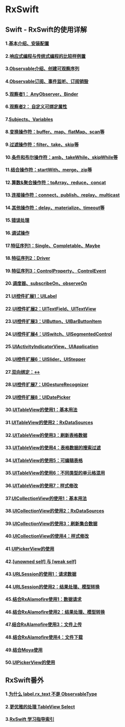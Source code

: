 # RxSwift

## Swift - RxSwift的使用详解

#### 1.[基本介绍、安装配置](http://www.hangge.com/blog/cache/detail_1917.html)

#### 2.[响应式编程与传统式编程的比较样例置](http://www.hangge.com/blog/cache/detail_1918.html)

#### 3.[Observable介绍、创建可观察序列](http://www.hangge.com/blog/cache/detail_1922.html)

#### 4.[Observable订阅、事件监听、订阅销毁](http://www.hangge.com/blog/cache/detail_1924.html)

#### 5.[观察者1： AnyObserver、Binder](http://www.hangge.com/blog/cache/detail_1941.html)

#### 6.[观察者2： 自定义可绑定属性](http://www.hangge.com/blog/cache/detail_1946.html)

#### 7.[Subjects、Variables](http://www.hangge.com/blog/cache/detail_1929.html)

#### 8.[变换操作符：buffer、map、flatMap、scan等](http://www.hangge.com/blog/cache/detail_1932.html)

#### 9.[过滤操作符：filter、take、skip等](http://www.hangge.com/blog/cache/detail_1933.html)

#### 10.[条件和布尔操作符：amb、takeWhile、skipWhile等](http://www.hangge.com/blog/cache/detail_1948.html)

#### 11.[结合操作符：startWith、merge、zip等](http://www.hangge.com/blog/cache/detail_1930.html)

#### 12.[算数&聚合操作符：toArray、reduce、concat](http://www.hangge.com/blog/cache/detail_1934.html)

#### 13.[连接操作符：connect、publish、replay、multicast](http://www.hangge.com/blog/cache/detail_1935.html)

#### 14.[其他操作符：delay、materialize、timeout等](http://www.hangge.com/blog/cache/detail_1950.html)

#### 15.[错误处理](http://www.hangge.com/blog/cache/detail_1936.html)

#### 16.[调试操作](http://www.hangge.com/blog/cache/detail_1937.html)

#### 17.[特征序列1：Single、Completable、Maybe](http://www.hangge.com/blog/cache/detail_1939.html)

#### 18.[特征序列2：Driver](http://www.hangge.com/blog/cache/detail_1942.html)

#### 19.[特征序列3：ControlProperty、 ControlEvent](http://www.hangge.com/blog/cache/detail_1943.html)

#### 20.[调度器、subscribeOn、observeOn](http://www.hangge.com/blog/cache/detail_1940.html)

#### 21.[UI控件扩展1：UILabel](http://www.hangge.com/blog/cache/detail_1963.html)

#### 22.[UI控件扩展2：UITextField、UITextView](http://www.hangge.com/blog/cache/detail_1964.html)

#### 23.[UI控件扩展3：UIButton、UIBarButtonItem](http://www.hangge.com/blog/cache/detail_1969.html)

#### 24.[UI控件扩展4：UISwitch、UISegmentedControl](http://www.hangge.com/blog/cache/detail_1970.html)

#### 25.[UIActivityIndicatorView、UIApplication](http://www.hangge.com/blog/cache/detail_1971.html)

#### 26.[UI控件扩展6：UISlider、UIStepper](http://www.hangge.com/blog/cache/detail_1972.html)

#### 27.[双向绑定：<->](http://www.hangge.com/blog/cache/detail_1974.html)

#### 28.[UI控件扩展7：UIGestureRecognizer](http://www.hangge.com/blog/cache/detail_1975.html)

#### 29.[UI控件扩展8：UIDatePicker](http://www.hangge.com/blog/cache/detail_1973.html)

#### 30.[UITableView的使用1：基本用法](http://www.hangge.com/blog/cache/detail_1976.html)

#### 31.[UITableView的使用2：RxDataSources](http://www.hangge.com/blog/cache/detail_1982.html)

#### 32.[UITableView的使用3：刷新表格数据](http://www.hangge.com/blog/cache/detail_1987.html)

#### 33.[UITableView的使用4：表格数据的搜索过滤](http://www.hangge.com/blog/cache/detail_1994.html)

#### 34.[UITableView的使用5：可编辑表格](http://www.hangge.com/blog/cache/detail_1995.html)

#### 35.[UITableView的使用6：不同类型的单元格混用](http://www.hangge.com/blog/cache/detail_1996.html)

#### 36.[UITableView的使用7：样式修改](http://www.hangge.com/blog/cache/detail_1984.html)

#### 37.[UICollectionView的使用1：基本用法](http://www.hangge.com/blog/cache/detail_2004.html)

#### 38.[UICollectionView的使用2：RxDataSources](http://www.hangge.com/blog/cache/detail_2005.html)

#### 39.[UICollectionView的使用3：刷新集合数据](http://www.hangge.com/blog/cache/detail_2008.html)

#### 40.[UICollectionView的使用4：样式修改](http://www.hangge.com/blog/cache/detail_2009.html)

#### 41.[UIPickerView的使用](http://www.hangge.com/blog/cache/detail_1983.html)

#### 42.[[unowned self] 与 [weak self]](http://www.hangge.com/blog/cache/detail_1993.html)

#### 43.[URLSession的使用1：请求数据](http://www.hangge.com/blog/cache/detail_2010.html)

#### 44.[URLSession的使用2：结果处理、模型转换](http://www.hangge.com/blog/cache/detail_2011.html)

#### 45.[结合RxAlamofire使用1：数据请求](http://www.hangge.com/blog/cache/detail_2013.html)

#### 46.[结合RxAlamofire使用2：结果处理、模型转换](http://www.hangge.com/blog/cache/detail_2014.html)

#### 47.[结合RxAlamofire使用3：文件上传](http://www.hangge.com/blog/cache/detail_2015.html)

#### 48.[结合RxAlamofire使用4：文件下载](http://www.hangge.com/blog/cache/detail_2017.html)

#### 49.[结合Moya使用](http://www.hangge.com/blog/cache/detail_2012.html)

#### 50.[UIPickerView的使用](http://www.hangge.com/blog/cache/detail_1983.html)

## RxSwift番外

#### 1.[为什么 label.rx_text 不是 ObservableType](http://t.swift.gg/d/16-101-label-rx-text-observabletype)

#### 2.[更优雅的处理 TableView Select](http://www.hangge.com/blog/cache/detail_2012.html)

#### 3.[RxSwift 学习指导索引](http://t.swift.gg/d/2-rxswift)
